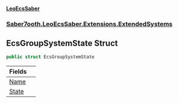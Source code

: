 #### [LeoEcsSaber](index.md 'index')
### [Saber7ooth.LeoEcsSaber.Extensions.ExtendedSystems](Saber7ooth.LeoEcsSaber.Extensions.ExtendedSystems.md 'Saber7ooth.LeoEcsSaber.Extensions.ExtendedSystems')

## EcsGroupSystemState Struct

```csharp
public struct EcsGroupSystemState
```

| Fields | |
| :--- | :--- |
| [Name](EcsGroupSystemState.Name.md 'Saber7ooth.LeoEcsSaber.Extensions.ExtendedSystems.EcsGroupSystemState.Name') | |
| [State](EcsGroupSystemState.State.md 'Saber7ooth.LeoEcsSaber.Extensions.ExtendedSystems.EcsGroupSystemState.State') | |
